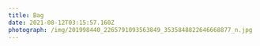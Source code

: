 ```yaml
---
title: Bag
date: 2021-08-12T03:15:57.160Z
photograph: /img/201998440_2265791093563849_3535848822646668877_n.jpg
---
```

